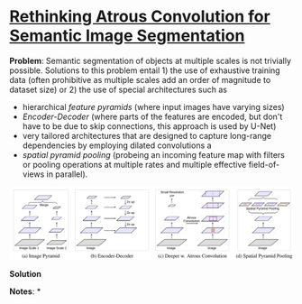 # [Rethinking Atrous Convolution for Semantic Image Segmentation](https://arxiv.org/abs/1706.05587)

**Problem**: Semantic segmentation of objects at multiple scales is not trivially possible. Solutions to this problem entail 1) the use of exhaustive training data (often prohibitive as multiple scales add an order of magnitude to dataset size) or 2) the use of special architectures such as 
- hierarchical *feature pyramids* (where input images have varying sizes)
- *Encoder-Decoder* (where parts of the features are encoded, but don't have to be due to skip connections, this approach is used by U-Net)
- very tailored architectures that are designed to capture long-range dependencies by employing dilated convolutions a
- *spatial pyramid pooling* (probeing an incoming feature map with filters or pooling operations at multiple rates and multiple effective field-of-views in parallel).

![HTC](../images/multi-scale-architectures.png?raw=true "Alternative architectures to capture multi-scale context.")

**Solution**

**Notes**:
* 
